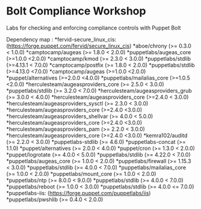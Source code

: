 # Bolt Compliance Workshop
Labs for checking and enforcing compliance controls with Puppet Bolt 

Dependency map :
*fervid-secure_linux_cis: (https://forge.puppet.com/fervid/secure_linux_cis)
    *aboe/chrony (>= 0.3.0 < 1.0.0)
    *camptocamp/augeas (>= 1.8.0 < 2.0.0)
        *puppetlabs/augeas_core (>=1.0.0 <2.0.0) 
    *camptocamp/kmod (>= 2.3.0 < 3.0.0)
        *puppetlabs/stdlib (>=4.13.1 < 7.0.0) 
    *camptocamp/postfix (>= 1.8.0 < 2.0.0)
        *puppetlabs/stdlib (>=4.13.0 <7.0.0)
        *camptocamp/augeas (>=1.0.0 <2.0.0)
        *puppet/alternatives (>=2.0.0 <4.0.0)
        *puppetlabs/mailalias_core (>=1.0.5 <2.0.0) 
    *herculesteam/augeasproviders_core (>= 2.5.0 < 3.0.0)
        *puppetlabs/stdlib (>= 3.2.0 < 7.0.0) 
    *herculesteam/augeasproviders_grub (>= 3.0.0 < 4.0.0)
        *herculesteam/augeasproviders_core (>=2.4.0 < 3.0.0) 
    *herculesteam/augeasproviders_sysctl (>= 2.3.0 < 3.0.0)
        *herculesteam/augeasproviders_core (>=2.4.0 <3.0.0) 
    *herculesteam/augeasproviders_shellvar (>= 4.0.0 < 5.0.0)
        *herculesteam/augeasproviders_core (>=2.4.0 <3.0.0) 
    *herculesteam/augeasproviders_pam (>= 2.2.0 < 3.0.0)
        *herculesteam/augeasproviders_core (>=2.4.0 <3.0.0) 
    *kemra102/auditd (>= 2.2.0 < 3.0.0)
        *puppetlabs-stdlib (>= 4.6.0)
        *puppetlabs-concat (>= 1.1.0) 
    *puppet/alternatives (>= 2.0.0 < 4.0.0)
    *puppet/cron (>= 1.3.0 < 2.0.0)
    *puppet/logrotate (>= 4.0.0 < 5.0.0)
        *puppetlabs/stdlib (>= 4.22.0 < 7.0.0) 
    *puppetlabs/augeas_core (>= 1.0.0 < 2.0.0)
    *puppetlabs/firewall (>= 1.15.3 < 3.0.0)
        *puppetlabs/stdlib (>= 4.0.0 < 7.0.0) 
    *puppetlabs/mailalias_core (>= 1.0.0 < 2.0.0)
    *puppetlabs/mount_core (>= 1.0.0 < 2.0.0)
    *puppetlabs/ntp (>= 8.0.0 < 9.0.0)
        *puppetlabs/stdlib (>= 4.0.0 < 7.0.0) 
    *puppetlabs/reboot (>= 1.0.0 < 3.0.0)
    *puppetlabs/stdlib (>= 4.0.0 <= 7.0.0)
*puppetlabs-iis: (https://forge.puppet.com/puppetlabs/iis)
    *puppetlabs/pwshlib (>= 0.4.0 < 2.0.0) 

